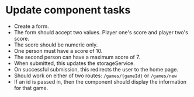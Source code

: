 # Update component tasks

- Create a form.
- The form should accept two values.  Player one's score and player two's score.
- The score should be numeric only.
- One person must have a score of 10.
- The second person can have a maximum score of 7.
- When submitted, this updates the storageService.
- On successful submission, this redirects the user to the home page.
- Should work on either of two routes:  `/games/{gameId}` or `/games/new`
- If an id is passed in, then the component should display the information for that game.
